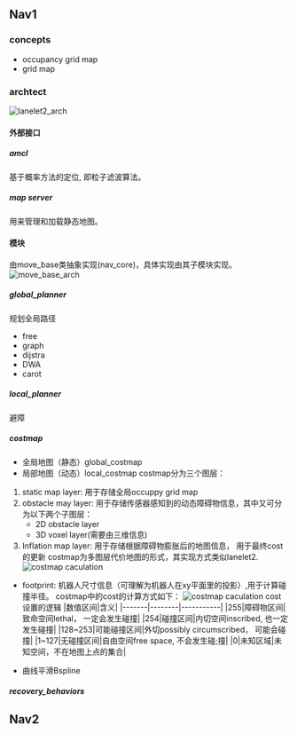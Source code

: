 ## Nav1
### concepts
- occupancy grid map
- grid map
### archtect
![lanelet2_arch](ros_nav_arch.png)
#### 外部接口
##### amcl
基于概率方法的定位, 即粒子滤波算法。
##### map server
用来管理和加载静态地图。

#### 模块
由move_base类抽象实现(nav_core)，具体实现由其子模块实现。
![move_base_arch](move_base.png)
##### global_planner
规划全局路径
- free
- graph
- dijstra
- DWA
- carot
##### local_planner
避障

##### costmap
- 全局地图（静态）global_costmap
- 局部地图（动态）local_costmap
costmap分为三个图层：
1. static map layer: 用于存储全局occuppy grid map
2. obstacle may layer: 用于存储传感器感知到的动态障碍物信息，其中又可分为以下两个子图层：
	- 2D obstacle layer
	- 3D voxel layer(需要由三维信息)
3. Inflation map layer: 用于存储根据障碍物膨胀后的地图信息， 用于最终cost的更新
costmap为多图层代价地图的形式，其实现方式类似lanelet2.
![costmap caculation](multi_layer_costmap.png)
- footprint: 机器人尺寸信息（可理解为机器人在xy平面里的投影）,用于计算碰撞半径。
costmap中的cost的计算方式如下：
![costmap caculation](ros_costmap_cost.png)
cost设置的逻辑
|数值区间|含义|
|-------|--------|-----------|
|255|障碍物区间|致命空间lethal， 一定会发生碰撞|
|254|碰撞区间|内切空间inscribed, 也一定发生碰撞|
|128~253|可能碰撞区间|外切possibly circumscribed， 可能会碰撞|
|1~127|无碰撞区间|自由空间free space, 不会发生碰;撞|
|0|未知区域|未知空间，不在地图上点的集合|

- 曲线平滑Bspline
##### recovery_behaviors


## Nav2
